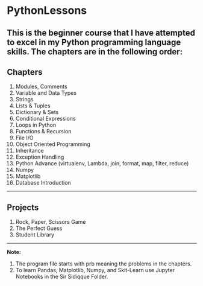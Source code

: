 # PythonLessons
This is the beginner course that I have attempted to excel in my Python programming language skills.
The chapters are in the following order:
---
## Chapters
1. Modules, Comments
2. Variable and Data Types
3. Strings
4. Lists & Tuples
5. Dictionary & Sets
6. Conditional Expressions
7. Loops in Python
8. Functions & Recursion
9. File I/O
10. Object Oriented Programming
11. Inheritance
12. Exception Handling
13. Python Advance (virtualenv, Lambda, join, format, map, filter, reduce)
14. Numpy
15. Matplotlib
16. Database Introduction
---
## Projects
1. Rock, Paper, Scissors Game
2. The Perfect Guess
3. Student Library
--- 
**Note:** 
1. The program file starts with prb meaning the problems in the chapters.
2. To learn Pandas, Matplotlib, Numpy, and Skit-Learn use Jupyter Notebooks in the Sir Sidiqque Folder.
